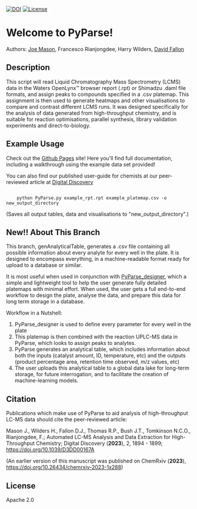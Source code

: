 [![DOI](https://zenodo.org/badge/616543497.svg)](https://zenodo.org/badge/latestdoi/616543497)
[![License](https://img.shields.io/badge/License-Apache_2.0-blue.svg)](https://opensource.org/licenses/Apache-2.0)

Welcome to PyParse!
===================================

Authors: [Joe Mason](https://github.com/thatchemistryguy), Francesco Rianjongdee, Harry Wilders, [David Fallon](https://github.com/fallonda)


Description
--------------- 

This script will read Liquid Chromatography Mass Spectrometry (LCMS) data in the Waters OpenLynx™ browser report (.rpt)
or Shimadzu .daml file formats, and assign peaks to compounds specified in  a .csv platemap. This assignment is then used to generate heatmaps and 
other visualisations to compare and contrast different LCMS runs. It was designed specifically for the analysis of data generated from 
high-throughput chemistry, and is suitable for reaction optimisations, parallel synthesis, library validation experiments and direct-to-biology. 


Example Usage 
---------------

Check out the [Github Pages](https://thatchemistryguy.github.io/PyParse/index.html) site! Here you'll find full documentation, including a walkthrough using the example data set provided!

You can also find our published user-guide for chemists at our peer-reviewed article at [Digital Discovery](https://doi.org/10.1039/D3DD00167A)

```

	python PyParse.py example_rpt.rpt example_platemap.csv -o new_output_directory

```
(Saves all output tables, data and visualisations to "new_output_directory".)

New!! About This Branch
-------------------

This branch, genAnalyticalTable, generates a .csv file containing all possible information about every analyte for every well in the plate. It is designed to encompass everything, in a machine-readable format ready
for upload to a database or similar. 

It is most useful when used in conjunction with [PyParse_designer](https://github.com/thatchemistryguy/PyParse_designer), which a simple and lightweight tool to help the user generate fully detailed platemaps
with minimal effort. When used, the user gets a full end-to-end workflow to design the plate, analyse the data, and prepare this data for long term storage in a database. 

Workflow in a Nutshell:

1. PyParse_designer is used to define every parameter for every well in the plate
2. This platemap is then combined with the reaction UPLC-MS data in PyParse, which looks to assign peaks to analytes.
3. PyParse generates an analytical table, which includes information about both the inputs (catalyst amount, ID, temperature, etc) and the outputs (product percentage area, retention time observed, m/z values, etc)
4. The user uploads this analytical table to a global data lake for long-term storage, for future interrogation, and to facilitate the creation of machine-learning models.

Citation
-----------

Publications which make use of PyParse to aid analysis of high-throughput LC-MS data should cite the peer-reviewed article:


Mason J., Wilders H., Fallon D.J., Thomas R.P., Bush J.T., Tomkinson N.C.O., Rianjongdee, F.; Automated LC-MS Analysis and Data Extraction for High-Throughput Chemistry; Digital Discovery (**2023**), 2, 1894 - 1899; https://doi.org/10.1039/D3DD00167A

(An earlier version of this manuscript was published on ChemRxiv (**2023**), https://doi.org/10.26434/chemrxiv-2023-1x288)
		
License
---------------

Apache 2.0



